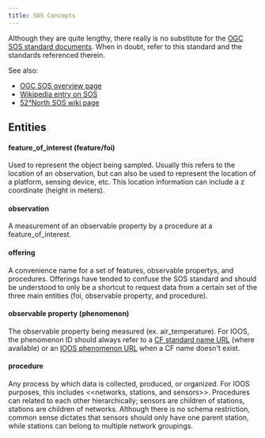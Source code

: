 ```yaml
---
title: SOS Concepts
---
```


Although they are quite lengthy, there really is no substitute for the [OGC SOS standard documents](http://www.opengeospatial.org/standards/sos).
When in doubt, refer to this standard and the standards referenced therein.

See also:

* [OGC SOS overview page](http://www.ogcnetwork.net/SOS)
* [Wikipedia entry on SOS](http://en.wikipedia.org/wiki/Sensor_Observation_Service)
* [52°North SOS wiki page](https://wiki.52north.org/bin/view/SensorWeb/SensorObservationServiceIVDocumentation#Operations)

## Entities

#### feature_of_interest (feature/foi)

Used to represent the object being sampled. Usually this refers to the location
of an observation, but can also be used to represent the location of a platform, sensing device, etc. This location
information can include a z coordinate (height in meters).    

#### observation

A measurement of an observable property by a procedure at a feature_of_interest.  

#### offering

A convenience name for a set of features, observable propertys, and procedures. Offerings have
tended to confuse the SOS standard and should be understood to only be a shortcut to request
data from a certain set of the three main entities (foi, observable property, and procedure).    

#### observable property (phenomenon)

The observable property being measured (ex. air_temperature). For IOOS, the phenomenon
ID should always refer to a [CF standard name URL](http://cfconventions.org/Data/cf-standard-names/27/build/cf-standard-name-table.html) (where available)
or an [IOOS phenomenon URL](http://mmisw.org/ont/ioos/parameter) when a CF name doesn't exist.  

#### procedure

Any process by which data is collected, produced, or organized. For IOOS purposes, this includes
<<networks, stations, and sensors>>. Procedures can related to each other hierarchically; sensors are children of stations,
stations are children of networks. Although there is no schema restriction, common sense dictates that sensors should only
have one parent station, while stations can belong to multiple network groupings.
